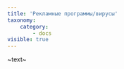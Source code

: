 ```yaml
---
title: 'Рекламные программы/вирусы'
taxonomy:
    category:
        - docs
visible: true
---
```


~text~